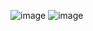 ![image](https://github.com/user-attachments/assets/7fdbad1c-7796-4d93-8369-23a4933e7efe)
![image](https://github.com/user-attachments/assets/75cd0fcd-e586-42c9-81fb-14d0ee77cf6a)
